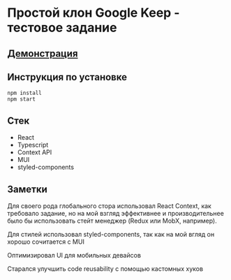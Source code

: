 # Простой клон Google Keep - тестовое задание

## [Демонстрация](https://smagulova-test-a38q.vercel.app/)

## Инструкция по установке

```
npm install
npm start
```

## Стек

- React
- Typescript
- Context API
- MUI
- styled-components

## Заметки

Для своего рода глобального стора использовал React Context, как требовало задание, но на мой взгляд эффективнее и производительнее было бы использовать стейт менеджер (Redux или MobX, например).

Для стилей использовал styled-components, так как на мой вгляд он хорошо сочитается с MUI

Оптимизировал UI для мобильных девайсов

Старался улучшить code reusability с помощью кастомных хуков
